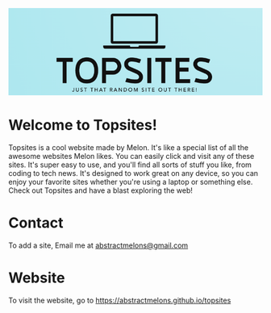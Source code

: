 ![banner](https://raw.githubusercontent.com/AbstractMelon/topsites/main/banner.png)
# Welcome to Topsites!
Topsites is a cool website made by Melon. It's like a special list of all the awesome websites Melon likes. You can easily click and visit any of these sites. It's super easy to use, and you'll find all sorts of stuff you like, from coding to tech news. It's designed to work great on any device, so you can enjoy your favorite sites whether you're using a laptop or something else. Check out Topsites and have a blast exploring the web!

# Contact

To add a site, Email me at abstractmelons@gmail.com

# Website

To visit the website, go to https://abstractmelons.github.io/topsites
